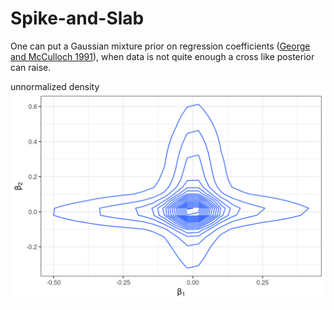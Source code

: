 # Spike-and-Slab 

One can put a Gaussian mixture prior on regression coefficients ([George and McCulloch 1991](https://www.tandfonline.com/doi/abs/10.1080/01621459.1993.10476353)), when data is not quite enough a cross like posterior can raise. 

unnormalized density
![](https://raw.githubusercontent.com/YunyiShen/weird-posteriors/master/cross/spike-and-slab/beta_unnormalized.png)

